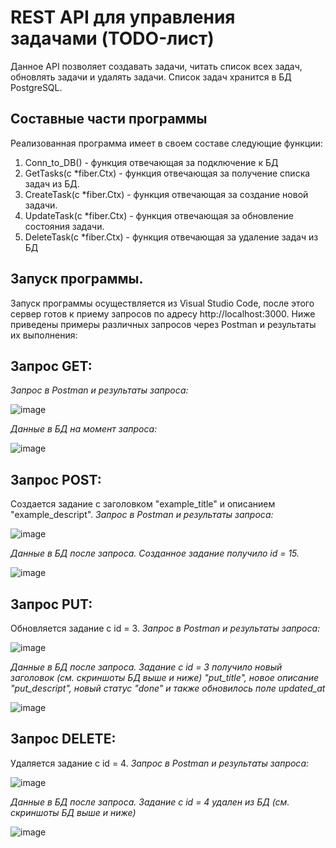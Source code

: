 
# REST API для управления задачами (TODO-лист)
Данное API позволяет создавать задачи, читать список всех задач, обновлять задачи и удалять задачи. Список задач хранится в БД PostgreSQL.<!-- описание программы -->

<!--Состав программы-->
## Составные части программы
Реализованная программа имеет в своем составе следующие функции:
1. Conn_to_DB() - функция отвечающая за подключение к БД
2. GetTasks(c *fiber.Ctx) - функция отвечающая за получение списка задач из БД.
3. CreateTask(c *fiber.Ctx) - функция отвечающая за создание новой задачи.
4. UpdateTask(c *fiber.Ctx) - функция отвечающая за обновление состояния задачи.
5. DeleteTask(c *fiber.Ctx) - функция отвечающая за удаление задач из БД

<!--Запуск программы-->
## Запуск программы.
Запуск программы осуществляется из Visual Studio Code, после этого сервер готов к приему запросов по адресу http://localhost:3000. Ниже приведены примеры
различных запросов через Postman и результаты их выполнения:

## Запрос GET:
*Запрос в Postman и результаты запроса:*

![image](https://github.com/RomanB51/Image_for_readme/blob/main/Image_for_SkillsRock/Результат%20выполнения%20запроса%20GET%20Postman%20.png)


*Данные в БД на момент запроса:*

![image](https://github.com/RomanB51/Image_for_readme/blob/main/Image_for_SkillsRock/Результат%20выполнения%20запроса%20GET%20PostgreSQL%20.png)

## Запрос POST:
Создается задание с заголовком "example_title" и описанием "example_descript".
*Запрос в Postman и результаты запроса:*

![image](https://github.com/RomanB51/Image_for_readme/blob/main/Image_for_SkillsRock/Результат%20выполнения%20запроса%20POST%20Postman%20.png)


*Данные в БД после запроса. Созданное задание получило id = 15.*

![image](https://github.com/RomanB51/Image_for_readme/blob/main/Image_for_SkillsRock/Результат%20выполнения%20запроса%20POST%20PostgreSQL%20.png)

## Запрос PUT:
Обновляется задание с id = 3.
*Запрос в Postman и результаты запроса:*

![image](https://github.com/RomanB51/Image_for_readme/blob/main/Image_for_SkillsRock/Результат%20выполнения%20запроса%20PUT%20Postman%20.png)


*Данные в БД после запроса. Задание с id = 3 получило новый заголовок (см. скриншоты БД выше и ниже) "put_title", новое описание "put_descript",
новый статус "done" и также обновилось поле updated_at*

![image](https://github.com/RomanB51/Image_for_readme/blob/main/Image_for_SkillsRock/Результат%20выполнения%20запроса%20PUT%20PostgreSQL%20.png)


## Запрос DELETE:
Удаляется задание с id = 4.
*Запрос в Postman и результаты запроса:*

![image](https://github.com/RomanB51/Image_for_readme/blob/main/Image_for_SkillsRock/Результат%20выполнения%20запроса%20DELETE%20Postman%20.png)


*Данные в БД после запроса. Задание с id = 4 удален из БД (см. скриншоты БД выше и ниже)*

![image](https://github.com/RomanB51/Image_for_readme/blob/main/Image_for_SkillsRock/Результат%20выполнения%20запроса%20DELETE%20PostgreSQL%20.png)





